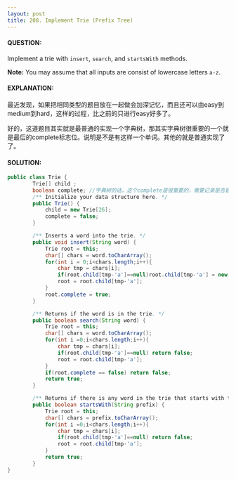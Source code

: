 ```yaml
---
layout: post
title: 208. Implement Trie (Prefix Tree)
---
```


#### QUESTION:

Implement a trie with `insert`, `search`, and `startsWith` methods.

**Note:**
You may assume that all inputs are consist of lowercase letters `a-z`.

#### EXPLANATION:

最近发现，如果把相同类型的题目放在一起做会加深记忆，而且还可以由easy到medium到hard，这样的过程，比之前的只进行easy好多了。

好的，这道题目其实就是最普通的实现一个字典树，那其实字典树很重要的一个就是最后的complete标志位。说明是不是有这样一个单词。其他的就是普通实现了了。

#### SOLUTION:

```JAVA
public class Trie {
        Trie[] child ;
        boolean complete; //字典树的话，这个complete是很重要的，需要记录是否是一个完整的单词。
        /** Initialize your data structure here. */
        public Trie() {
            child = new Trie[26];
            complete = false;
        }

        /** Inserts a word into the trie. */
        public void insert(String word) {
            Trie root = this;
            char[] chars = word.toCharArray();
            for(int i = 0;i<chars.length;i++){
                char tmp = chars[i];
                if(root.child[tmp-'a']==null)root.child[tmp-'a'] = new Trie();
                root = root.child[tmp-'a'];
            }
            root.complete = true;
        }

        /** Returns if the word is in the trie. */
        public boolean search(String word) {
            Trie root = this;
            char[] chars = word.toCharArray();
            for(int i =0;i<chars.length;i++){
                char tmp = chars[i];
                if(root.child[tmp-'a']==null) return false;
                root = root.child[tmp-'a'];
            }
            if(root.complete == false) return false;
            return true;
        }

        /** Returns if there is any word in the trie that starts with the given prefix. */
        public boolean startsWith(String prefix) {
            Trie root = this;
            char[] chars = prefix.toCharArray();
            for(int i =0;i<chars.length;i++){
                char tmp = chars[i];
                if(root.child[tmp-'a']==null) return false;
                root = root.child[tmp-'a'];
            }
            return true;
        }
}
```

